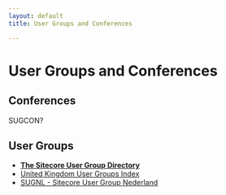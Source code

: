 ```yaml
---
layout: default
title: User Groups and Conferences

---
```


# User Groups and Conferences

## Conferences
SUGCON?

## User Groups
* **[The Sitecore User Group Directory](http://sitecoreug.org/)**
* [United Kingdom User Groups Index](http://www.sitecore.net/TechUserGroupUK)
* [SUGNL - Sitecore User Group Nederland](http://www.sugnl.net/)

